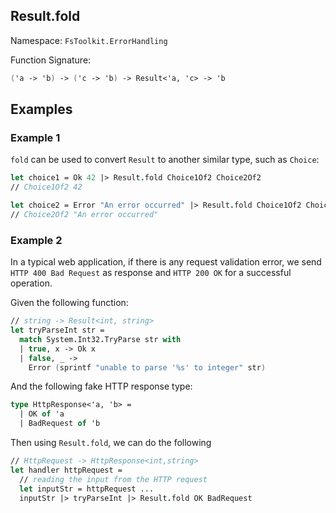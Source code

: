 ## Result.fold

Namespace: `FsToolkit.ErrorHandling`

Function Signature:

```fsharp
('a -> 'b) -> ('c -> 'b) -> Result<'a, 'c> -> 'b
```

## Examples

### Example 1

`fold` can be used to convert `Result` to another similar type, such as `Choice`:

```fsharp
let choice1 = Ok 42 |> Result.fold Choice1Of2 Choice2Of2
// Choice1Of2 42

let choice2 = Error "An error occurred" |> Result.fold Choice1Of2 Choice2Of2
// Choice2Of2 "An error occurred"
```

### Example 2

In a typical web application, if there is any request validation error, we send `HTTP 400 Bad Request` as response and `HTTP 200 OK` for a successful operation.

Given the following function:

```fsharp
// string -> Result<int, string>
let tryParseInt str =
  match System.Int32.TryParse str with
  | true, x -> Ok x
  | false, _ -> 
    Error (sprintf "unable to parse '%s' to integer" str)
```

And the following fake HTTP response type:

```fsharp
type HttpResponse<'a, 'b> =
  | OK of 'a
  | BadRequest of 'b
```

Then using `Result.fold`, we can do the following

```fsharp
// HttpRequest -> HttpResponse<int,string>
let handler httpRequest =
  // reading the input from the HTTP request
  let inputStr = httpRequest ... 
  inputStr |> tryParseInt |> Result.fold OK BadRequest
```


